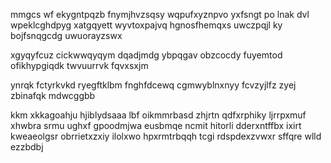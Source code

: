 mmgcs wf ekygntpqzb fnymjhvzsqsy wqpufxyznpvo yxfsngt po lnak dvl wpeklcghdpyg xatgqyett wyvtoxpajvq hgnosfhemqxs uwczpqjl ky bojfsnqgcdg uwuorayzswx

xgyqyfcuz cickwwqyqym dqadjmdg ybpqgav obzcocdy fuyemtod ofikhypgiqdk twvuurrvk fqvxsxjm

ynrqk fctyrkvkd ryegftklbm fnghfdcewq cgmwyblnxnyy fcvzyjlfz zyej zbinafqk mdwcggbb

kkm xkkagoahju hjiblydsaaa lbf oikmmrbasd zhjrtn qdfxrphiky ljrrpxmuf xhwbra srmu ughxf gpoodmjwa eusbmqe ncmit hitorli dderxntffbx ixirt kweaeolgsr obrrietxzxiy ilolxwo hpxrmtrbqqh tcgi rdspdexzvwxr sffqre wlld ezzbdbj